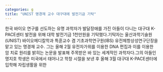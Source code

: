 ```yaml
---
categories: g
title: "UNIST 명경재 교수 대구대에 발전기금 기탁"
---
```

한국 바이오 연구를 선도하는 유명 과학자가 발달장애를 가진 아들이 다니는 대구대 K-PACE센터 발전을 위해 대학 발전기금 1천만원을 기탁했다.기탁자는 울산과학기술원(UNIST) 바이오메디칼학과 특훈교수 겸 기초과학연구원(IBS) 유전체항상성연구단장을 맡고 있는 명경재 교수. 그는 올해 2월 유전자가위를 이용한 DNA 편집과 이를 이용한 암 치료 원리를 밝히는 논문을 발표해 주목받은 바 있는 세계적인 과학자다.그의 아들인 명지호 학생은 미국에서 태어나고 학창 시절을 보낸 후 올해 3월 대구대 K-PACE센터에 입학해 자립생활을 위한